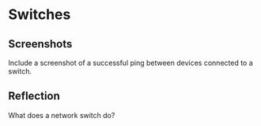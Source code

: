 # Switches

## Screenshots

Include a screenshot of a successful ping between devices connected to a switch.

## Reflection

What does a network switch do?

